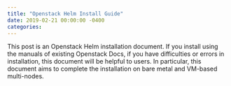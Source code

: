 ```yaml
---
title: "Openstack Helm Install Guide"
date: 2019-02-21 00:00:00 -0400
categories:
---
```

This post is an Openstack Helm installation document. If you install using the manuals of existing Openstack Docs, if you have difficulties or errors in installation, this document will be helpful to users. In particular, this document aims to complete the installation on bare metal and VM-based multi-nodes.
